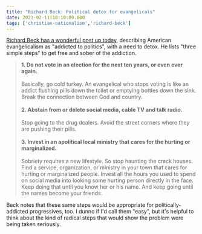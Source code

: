 ```yaml
---
title: "Richard Beck: Political detox for evangelicals"
date: 2021-02-11T18:10:09.000
tags: ['christian-nationalism','richard-beck']
---
```


[Richard Beck has a wonderful post up today](http://experimentaltheology.blogspot.com/2021/02/how-to-detox-evangelical-christianity.html), describing American evangelicalism as "addicted to politics", with a need to detox. He lists "three simple steps" to get free and sober of the addiction.

> **1\. Do not vote in an election for the next ten years, or even ever again.**
> <br/>  
> Basically, go cold turkey. An evangelical who stops voting is like an addict flushing pills down the toilet or emptying bottles down the sink. Break the connection between God and country. 
> <br/>  
> **2\. Abstain from or delete social media, cable TV and talk radio.**
> <br/>  
> Stop going to the drug dealers. Avoid the street corners where they are pushing their pills. 
> <br/>  
> **3\. Invest in an apolitical local ministry that cares for the hurting or marginalized.**
> <br/>  
> Sobriety requires a new lifestyle. So stop haunting the crack houses. Find a service, organization, or ministry in your town that cares for hurting or marginalized people. Invest all the hours you used to spend on social media into looking some hurting person directly in the face. Keep doing that until you know her or his name. And keep going until the names become your friends. 

Beck notes that these same steps would be appropriate for politically-addicted progressives, too. I dunno if I'd call them "easy", but it's helpful to think about the kind of radical steps that would show the problem were being taken seriously.

